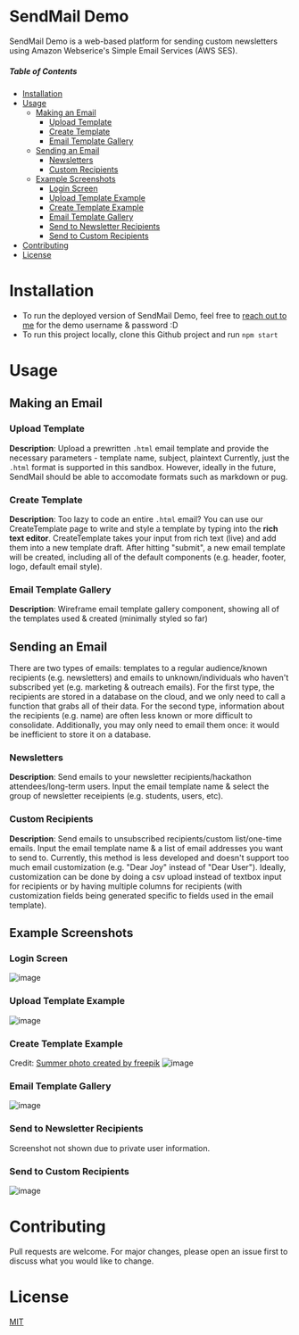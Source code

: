 # SendMail Demo
SendMail Demo is a web-based platform for sending custom newsletters using Amazon Webserice's Simple Email Services (AWS SES).

##### Table of Contents  
- [Installation](#installation)
- [Usage](#usage)
  * [Making an Email](#making-an-email)
    + [Upload Template](#upload-template)
    + [Create Template](#create-template)
    + [Email Template Gallery](#email-template-gallery)
  * [Sending an Email](#sending-an-email)
    + [Newsletters](#newsletters)
    + [Custom Recipients](#custom-recipients)
  * [Example Screenshots](#example-screenshots)
    + [Login Screen](#login-screen)
    + [Upload Template Example](#upload-template-example)
    + [Create Template Example](#create-template-example)
    + [Email Template Gallery](#email-template-gallery-1)
    + [Send to Newsletter Recipients](#send-to-newsletter-recipients)
    + [Send to Custom Recipients](#send-to-custom-recipients)
- [Contributing](#contributing)
- [License](#license)

# Installation
- To run the deployed version of SendMail Demo, feel free to [reach out to me](joyliu@seas.upenn.edu) for the demo username & password :D
- To run this project locally, clone this Github project and run `npm start`

# Usage
## Making an Email
### Upload Template
**Description**: Upload a prewritten `.html` email template and provide the necessary parameters - template name, subject, plaintext
Currently, just the `.html` format is supported in this sandbox. However, ideally in the future, SendMail should be able to accomodate formats such as markdown or pug.

### Create Template
**Description**: Too lazy to code an entire `.html` email? You can use our CreateTemplate page to write and style a template by typing into the **rich text editor**. CreateTemplate takes your input from rich text (live) and add them into a new template draft. After hitting "submit", a new email template will be created, including all of the default components (e.g. header, footer, logo, default email style). 

### Email Template Gallery
**Description**: Wireframe email template gallery component, showing all of the templates used & created (minimally styled so far) 

## Sending an Email
There are two types of emails: templates to a regular audience/known recipients (e.g. newsletters) and emails to unknown/individuals who haven't subscribed yet (e.g. marketing & outreach emails). For the first type, the recipients are stored in a database on the cloud, and we only need to call a function that grabs all of their data. For the second type, information about the recipients (e.g. name) are often less known or more difficult to consolidate. Additionally, you may only need to email them once: it would be inefficient to store it on a database. 

### Newsletters
**Description**: Send emails to your newsletter recipients/hackathon attendees/long-term users. Input the email template name & select the group of newsletter receipients (e.g. students, users, etc).

### Custom Recipients
**Description**: Send emails to unsubscribed recipients/custom list/one-time emails. Input the email template name & a list of email addresses you want to send to. Currently, this method is less developed and doesn't support too much email customization (e.g. "Dear Joy" instead of "Dear User"). Ideally, customization can be done by doing a csv upload instead of textbox input for recipients or by having multiple columns for recipients (with customization fields being generated specific to fields used in the email template).

## Example Screenshots
### Login Screen
![image](https://user-images.githubusercontent.com/34288846/121840319-d40e5c80-cc90-11eb-9f26-fbfe1332ce5b.png)
### Upload Template Example
![image](https://user-images.githubusercontent.com/34288846/121838996-eb981600-cc8d-11eb-8ad6-45e31cefdaf0.png)
### Create Template Example
Credit: [Summer photo created by freepik](https://www.freepik.com/photos/summer')
![image](https://user-images.githubusercontent.com/34288846/121838937-d28f6500-cc8d-11eb-8e57-ba2a029462a1.png)
### Email Template Gallery
![image](https://user-images.githubusercontent.com/34288846/121838148-0bc6d580-cc8c-11eb-9449-7d3374486860.png)
### Send to Newsletter Recipients
Screenshot not shown due to private user information.
### Send to Custom Recipients
![image](https://user-images.githubusercontent.com/34288846/121839123-43cf1800-cc8e-11eb-8028-97a564d9e8ec.png)

# Contributing
Pull requests are welcome. For major changes, please open an issue first to discuss what you would like to change.

# License
[MIT](https://choosealicense.com/licenses/mit/)
